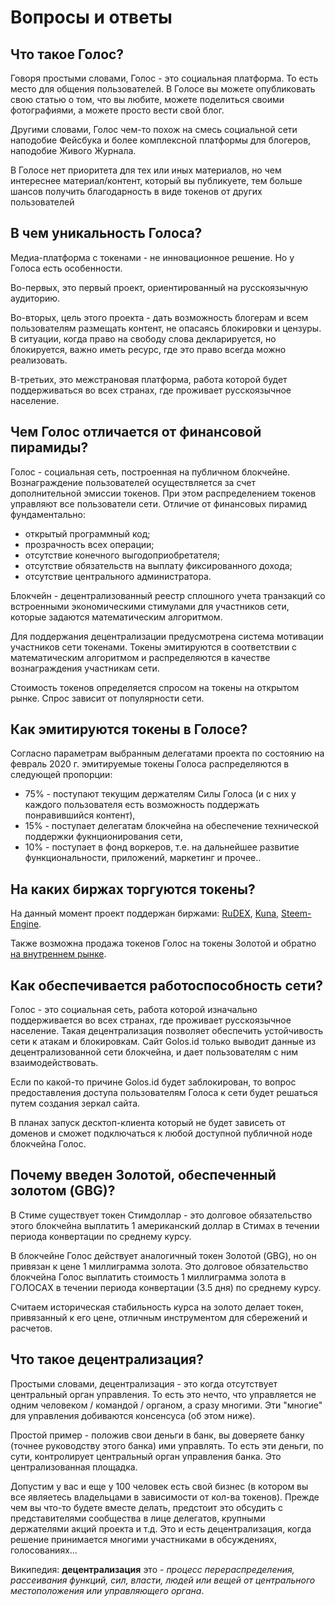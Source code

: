 # Вопросы и ответы

## **Что такое Голос?**

Говоря простыми словами, Голос - это социальная платформа. То есть место для общения пользователей. В Голосе вы можете опубликовать свою статью о том, что вы любите, можете поделиться своими фотографиями, а можете просто вести свой блог.

Другими словами, Голос чем-то похож на смесь социальной сети наподобие Фейсбука и более комплексной платформы для блогеров, наподобие Живого Журнала.

В Голосе нет приоритета для тех или иных материалов, но чем интереснее материал/контент, который вы публикуете, тем больше шансов получить благодарность в виде токенов от других пользователей

## **В чем уникальность Голоса?**

Медиа-платформа с токенами - не инновационное решение. Но у Голоса есть особенности.

Во-первых, это первый проект, ориентированный на русскоязычную аудиторию.

Во-вторых, цель этого проекта - дать возможность блогерам и всем пользователям размещать контент, не опасаясь блокировки и цензуры. В ситуации, когда право на свободу слова декларируется, но блокируется, важно иметь ресурс, где это право всегда можно реализовать.

В-третьих, это межстрановая платформа, работа которой будет поддерживаться во всех странах, где проживает русскоязычное население.

## **Чем Голос отличается от финансовой пирамиды?**

Голос - социальная сеть, построенная на публичном блокчейне. Вознаграждение пользователей осуществляется за счет дополнительной эмиссии токенов. При этом распределением токенов управляют все пользователи сети. Отличие от финансовых пирамид фундаментально:

* открытый программный код;
* прозрачность всех операции;
* отсутствие конечного выгодоприобретателя;
* отсутствие обязательств на выплату фиксированного дохода;
* отсутствие центрального администратора.

Блокчейн - децентрализованный реестр сплошного учета транзакций со встроенными экономическими стимулами для участников сети, которые задаются математическим алгоритмом.

Для поддержания децентрализации предусмотрена система мотивации участников сети токенами. Токены эмитируются в соответствии с математическим алгоритмом и распределяются в качестве вознаграждения участникам сети.

Стоимость токенов определяется спросом на токены на открытом рынке. Спрос зависит от популярности сети.

## **Как эмитируются токены в Голосе?**

Согласно параметрам выбранным делегатами проекта по состоянию на февраль 2020 г. эмитируемые токены Голоса распределяются в следующей пропорции:

* 75% - поступают текущим держателям Силы Голоса \(и с них у каждого пользователя есть возможность поддержать понравившийся контент\),
* 15% - поступает делегатам блокчейна на обеспечение технической поддержки фукнционирования сети,
* 10% - поступает в фонд воркеров, т.е. на дальнейшее развитие функциональности, приложений, маркетинг и прочее..

## **На каких биржах торгуются токены?**

На данный момент проект поддержан биржами: [RuDEX](https://rudex.org/), [Kuna](https://kuna.io/), [Steem-Engine](https://steem-engine.com/?p=market&t=GOLOSP).

Также возможна продажа токенов Голос на токены Золотой и обратно [на внутреннем рынке](https://golos.id/market).

## **Как обеспечивается работоспособность сети?**

Голос - это социальная сеть, работа которой изначально поддерживается во всех странах, где проживает русскоязычное население. Такая децентрализация позволяет обеспечить устойчивость сети к атакам и блокировкам. Сайт Golos.id только выводит данные из децентрализованной сети блокчейна, и дает пользователям с ним взаимодействовать.

Если по какой-то причине Golos.id будет заблокирован, то вопрос предоставления доступа пользователям Голоса к сети будет решаться путем создания зеркал сайта.

В планах запуск десктоп-клиента который не будет зависеть от доменов и сможет подключаться к любой доступной публичной ноде блокчейна Голос.

## **Почему введен Золотой, обеспеченный золотом \(GBG\)?**

В Стиме существует токен Стимдоллар - это долговое обязательство этого блокчейна выплатить 1 американский доллар в Стимах в течении периода конвертации по среднему курсу.

В блокчейне Голос действует аналогичный токен Золотой \(GBG\), но он привязан к цене 1 миллиграмма золота. Это долговое обязательство блокчейна Голос выплатить стоимость 1 миллиграмма золота в ГОЛОСАХ в течении периода конвертации \(3.5 дня\) по среднему курсу.

Считаем историческая стабильность курса на золото делает токен, привязанный к его цене, отличным инструментом для сбережений и расчетов.

## **Что такое децентрализация?**

Простыми словами, децентрализация - это когда отсутствует центральный орган управления. То есть это нечто, что управляется не одним человеком / командой / органом, а сразу многими. Эти "многие" для управления добиваются консенсуса \(об этом ниже\).

Простой пример - положив свои деньги в банк, вы доверяете банку \(точнее руководству этого банка\) ими управлять. То есть эти деньги, по сути, контролирует центральный орган управления банка. Это централизованная площадка.

Допустим у вас и еще у 100 человек есть свой бизнес \(в котором вы все являетесь владельцами в зависимости от кол-ва токенов\). Прежде чем вы что-то будете вместе делать, предстоит это обсудить с представителями сообщества в лице делегатов, крупными держателями акций проекта и т.д. Это и есть децентрализация, когда решение принимается многими участниками в обсуждениях, голосованиях...

Википедия: **децентрализация** это - _процесс перераспределения, рассеивания функций, сил, власти, людей или вещей от центрального местоположения или управляющего органа_.

